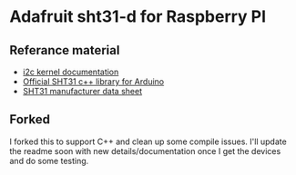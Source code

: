 # Adafruit sht31-d for Raspberry PI #

## Referance material ##

- [i2c kernel documentation](https://www.kernel.org/doc/Documentation/i2c/dev-interface)
- [Official SHT31 c++ library for Arduino](https://github.com/adafruit/Adafruit_SHT31)
- [SHT31 manufacturer data sheet](https://www.sensirion.com/fileadmin/user_upload/customers/sensirion/Dokumente/Humidity_and_Temperature_Sensors/Sensirion_Humidity_and_Temperature_Sensors_SHT3x_Datasheet_digital.pdf)
 
## Forked

I forked this to support C++ and clean up some compile issues. I'll update the readme soon with new details/documentation once I get the devices and do some testing.
